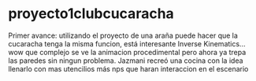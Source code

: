 # proyecto1clubcucaracha

Primer avance: utilizando el proyecto de una araña puede hacer que la cucaracha tenga la misma funcion, está interesante Inverse Kinematics... wow que complejo se ve la animacion procedimental pero ahora ya trepa las paredes sin ningun problema. Jazmani recreó una cocina con la idea llenarlo con mas utencilios más nps que haran interaccion en el escenario
